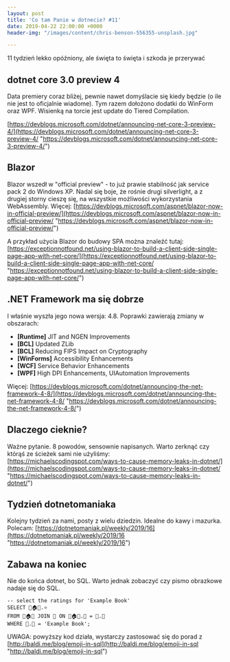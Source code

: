 ```yaml
---
layout: post
title: 'Co tam Panie w dotnecie? #11'
date: 2019-04-22 22:00:00 +0000
header-img: "/images/content/chris-benson-556355-unsplash.jpg"

---
```

11 tydzień lekko opóźniony, ale święta to święta i szkoda je przerywać

## dotnet core 3.0 preview 4

Data premiery coraz bliżej, pewnie nawet domyślacie się kiedy będzie (o ile nie jest to oficjalnie wiadome). Tym razem dołożono dodatki do WinForm oraz WPF. Wisienką na torcie jest update do Tiered Compilation.

[https://devblogs.microsoft.com/dotnet/announcing-net-core-3-preview-4/](https://devblogs.microsoft.com/dotnet/announcing-net-core-3-preview-4/ "https://devblogs.microsoft.com/dotnet/announcing-net-core-3-preview-4/")

## Blazor

Blazor wszedł w "official preview" - to już prawie stabilność jak service pack 2 do Windows XP. Nadal się boje, że rośnie drugi silverlight, a z drugiej storny cieszę się, na wszystkie możliwości wykorzystania WebAssembly. Więcej: [https://devblogs.microsoft.com/aspnet/blazor-now-in-official-preview/](https://devblogs.microsoft.com/aspnet/blazor-now-in-official-preview/ "https://devblogs.microsoft.com/aspnet/blazor-now-in-official-preview/")

A przykład użycia Blazor do budowy SPA można znaleźć tutaj: [https://exceptionnotfound.net/using-blazor-to-build-a-client-side-single-page-app-with-net-core/](https://exceptionnotfound.net/using-blazor-to-build-a-client-side-single-page-app-with-net-core/ "https://exceptionnotfound.net/using-blazor-to-build-a-client-side-single-page-app-with-net-core/")

## .NET Framework ma się dobrze

I właśnie wyszła jego nowa wersja: 4.8. Poprawki zawierają zmiany w obszarach:

* **\[Runtime\]** JIT and NGEN Improvements
* **\[BCL\]** Updated ZLib
* **\[BCL\]** Reducing FIPS Impact on Cryptography
* **\[WinForms\]** Accessibility Enhancements
* **\[WCF\]** Service Behavior Enhancements
* **\[WPF\]** High DPI Enhancements, UIAutomation Improvements

Więcej: [https://devblogs.microsoft.com/dotnet/announcing-the-net-framework-4-8/](https://devblogs.microsoft.com/dotnet/announcing-the-net-framework-4-8/ "https://devblogs.microsoft.com/dotnet/announcing-the-net-framework-4-8/")

## Dlaczego cieknie?

Ważne pytanie. 8 powodów, sensownie napisanych. Warto zerknąć czy którąś ze ścieżek sami nie użyliśmy: [https://michaelscodingspot.com/ways-to-cause-memory-leaks-in-dotnet/](https://michaelscodingspot.com/ways-to-cause-memory-leaks-in-dotnet/ "https://michaelscodingspot.com/ways-to-cause-memory-leaks-in-dotnet/")

## Tydzień dotnetomaniaka

Kolejny tydzień za nami, posty z wielu dziedzin. Idealne do kawy i mazurka. Polecam: [https://dotnetomaniak.pl/weekly/2019/16](https://dotnetomaniak.pl/weekly/2019/16 "https://dotnetomaniak.pl/weekly/2019/16")

## Zabawa na koniec

Nie do końca dotnet, bo SQL. Warto jednak zobaczyć czy pismo obrazkowe nadaje się do SQL.

    -- select the ratings for 'Example Book'
    SELECT 👤🏠📕.⭐
    FROM 👤🏠📕 JOIN 📕 ON 👤🏠📕.📕 = 📕.🔑
    WHERE 📕.💬 = 'Example Book';

UWAGA: powyższy kod działa, wystarczy zastosować się do porad z [http://baldi.me/blog/emoji-in-sql](http://baldi.me/blog/emoji-in-sql "http://baldi.me/blog/emoji-in-sql")